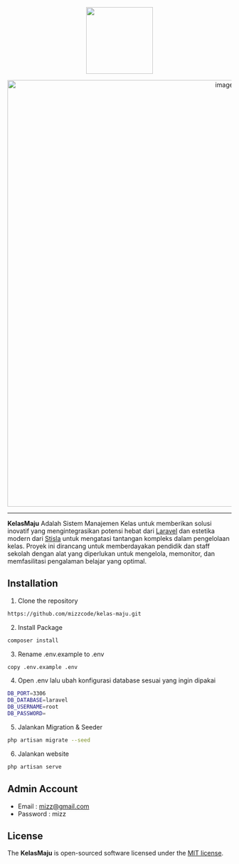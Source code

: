 <p align="center">
  <a href="https://github.com/mizzcode/kelas-maju">
    <img src="https://github.com/mizzcode/kelas-maju/blob/dev/public/assets/img/logo/kelasmaju-white.svg" width="150">
  </a>
</p>
<span align="center">
    <img width="959" alt="image" src="https://github.com/mizzcode/kelas-maju/assets/101040281/7207d6f9-e573-43d6-a030-670d5fc26f3e">
<hr>
    <b>KelasMaju</b> Adalah Sistem Manajemen Kelas untuk memberikan solusi inovatif yang mengintegrasikan potensi hebat dari <a href="https://laravel.com">Laravel</a> dan estetika modern dari <a href="https://github.com/stisla/stisla">Stisla</a> untuk mengatasi tantangan kompleks dalam pengelolaan kelas. Proyek ini dirancang untuk memberdayakan pendidik dan staff sekolah dengan alat yang diperlukan untuk mengelola, memonitor, dan memfasilitasi pengalaman belajar yang optimal.
</span>

## Installation

1. Clone the repository
```bash
https://github.com/mizzcode/kelas-maju.git
```
2. Install Package
```bash
composer install
```
3. Rename .env.example to .env
```bash
copy .env.example .env
```
4. Open .env lalu ubah konfigurasi database sesuai yang ingin dipakai
```bash
DB_PORT=3306
DB_DATABASE=laravel
DB_USERNAME=root
DB_PASSWORD=
```
5. Jalankan Migration & Seeder
```bash
php artisan migrate --seed
```
6. Jalankan website
```bash
php artisan serve
```

## Admin Account
- Email : mizz@gmail.com
- Password : mizz

## License

The <b>KelasMaju</b> is open-sourced software licensed under the [MIT license](https://opensource.org/licenses/MIT).
